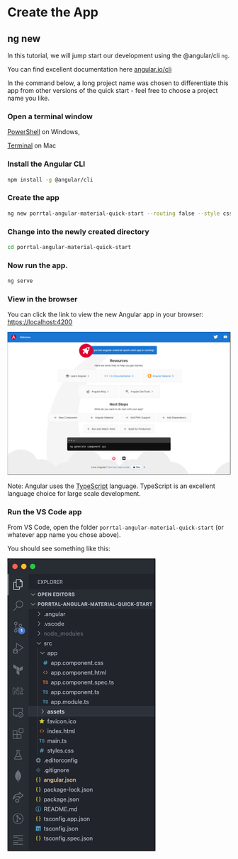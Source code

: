 # Create the App

## ng new

In this tutorial, we will jump start our development using the @angular/cli `ng`.

You can find excellent documentation here
[angular.io/cli](https://angular.io/cli)

In the command below, a long project name was chosen to differentiate this app from other versions of the quick start - feel free to choose a project name you like.

### Open a terminal window

[PowerShell](https://learn.microsoft.com/en-us/powershell/) on Windows,

[Terminal](https://support.apple.com/guide/terminal/welcome/mac) on Mac

### Install the Angular CLI

```bash
npm install -g @angular/cli
```

### Create the app

```bash
ng new porrtal-angular-material-quick-start --routing false --style css
```

### Change into the newly created directory

```bash
cd porrtal-angular-material-quick-start
```

### Now run the app.

```bash
ng serve
```

### View in the browser

You can click the link to view the new Angular app in your browser:
[https://localhost:4200](https://localhost:4200)

![Angular App](angular-boilerplate-app.png)

Note: Angular uses the [TypeScript](https://www.typescriptlang.org/) language. TypeScript is an excellent language choice for large scale development.

### Run the VS Code app

From VS Code, open the folder `porrtal-angular-material-quick-start` (or whatever app name you chose above).

You should see something like this:

![Create Angular App Files](create-angular-app-files-in-vs-code.png)
